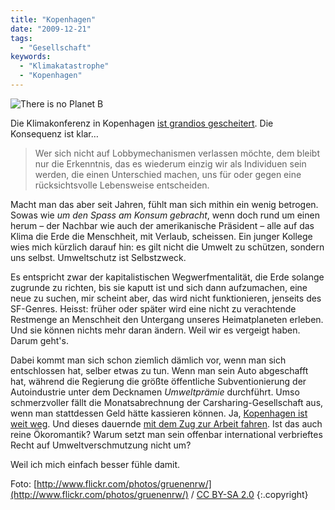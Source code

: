 ```yaml
---
title: "Kopenhagen"
date: "2009-12-21"
tags:
  - "Gesellschaft"
keywords:
  - "Klimakatastrophe"
  - "Kopenhagen"
---
```


![There is no Planet B](/img/codecandies/4181701530_c2c3fd2495_o.jpg)

Die Klimakonferenz in Kopenhagen [ist grandios gescheitert](http://www.kopfzeiler.org/?p=427). Die Konsequenz ist klar…

> Wer sich nicht auf Lobbymechanismen verlassen möchte, dem bleibt nur die Erkenntnis, das es wiederum einzig wir als Individuen sein werden, die einen Unterschied machen, uns für oder gegen eine rücksichtsvolle Lebensweise entscheiden.

Macht man das aber seit Jahren, fühlt man sich mithin ein wenig betrogen. Sowas wie _um den Spass am Konsum gebracht_, wenn doch rund um einen herum – der Nachbar wie auch der amerikanische Präsident – alle auf das Klima die Erde die Menschheit, mit Verlaub, scheissen. Ein junger Kollege wies mich kürzlich darauf hin: es gilt nicht die Umwelt zu schützen, sondern uns selbst. Umweltschutz ist Selbstzweck.

Es entspricht zwar der kapitalistischen Wegwerfmentalität, die Erde solange zugrunde zu richten, bis sie kaputt ist und sich dann aufzumachen, eine neue zu suchen, mir scheint aber, das wird nicht funktionieren, jenseits des SF-Genres. Heisst: früher oder später wird eine nicht zu verachtende Restmenge an Menschheit den Untergang unseres Heimatplaneten erleben. Und sie können nichts mehr daran ändern. Weil wir es vergeigt haben. Darum geht's.

Dabei kommt man sich schon ziemlich dämlich vor, wenn man sich entschlossen hat, selber etwas zu tun. Wenn man sein Auto abgeschafft hat, während die Regierung die größte öffentliche Subventionierung der Autoindustrie unter dem Decknamen _Umweltprämie_ durchführt. Umso schmerzvoller fällt die Monatsabrechnung der Carsharing-Gesellschaft aus, wenn man stattdessen Geld hätte kassieren können. Ja, [Kopenhagen ist weit weg](http://www.flickr.com/photos/moe/4195707074/). Und dieses dauernde [mit dem Zug zur Arbeit fahren](/codecandies/2009/11/30/berufspendler/). Ist das auch reine Ökoromantik? Warum setzt man sein offenbar international verbrieftes Recht auf Umweltverschmutzung nicht um?

Weil ich mich einfach besser fühle damit.

Foto: [http://www.flickr.com/photos/gruenenrw/](http://www.flickr.com/photos/gruenenrw/) / [CC BY-SA 2.0](http://creativecommons.org/licenses/by-sa/2.0/) {:.copyright}
